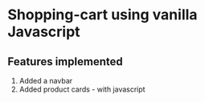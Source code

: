 # Shopping-cart using vanilla Javascript

## Features implemented

1. Added a navbar
2. Added product cards - with javascript